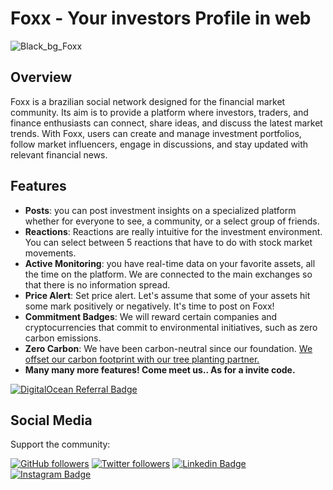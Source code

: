 # Foxx - Your investors Profile in web

![Black_bg_Foxx](https://github.com/foxxnetworking/.github/assets/57725054/45587423-74f0-417e-9bb5-4d8041d6e62f)

## Overview

Foxx is a brazilian social network designed for the financial market community. Its aim is to provide a platform where investors, traders, and finance enthusiasts can connect, share ideas, and discuss the latest market trends. With Foxx, users can create and manage investment portfolios, follow market influencers, engage in discussions, and stay updated with relevant financial news.

## Features

- **Posts**: you can post investment insights on a specialized platform whether for everyone to see, a community, or a select group of friends.
- **Reactions**: Reactions are really intuitive for the investment environment. You can select between 5 reactions that have to do with stock market movements.
- **Active Monitoring**: you have real-time data on your favorite assets, all the time on the platform. We are connected to the main exchanges so that there is no information spread.
- **Price Alert**: Set price alert. Let's assume that some of your assets hit some mark positively or negatively. It's time to post on Foxx!
- **Commitment Badges**: We will reward certain companies and cryptocurrencies that commit to environmental initiatives, such as zero carbon emissions.
- **Zero Carbon**: We have been carbon-neutral since our foundation. [We offset our carbon footprint with our tree planting partner.](https://onetreeplanted.org)
- **Many many more features! Come meet us.. As for a invite code.**

[![DigitalOcean Referral Badge](https://web-platforms.sfo2.cdn.digitaloceanspaces.com/WWW/Badge%201.svg)](https://www.digitalocean.com/?refcode=cd7955b9fab0&utm_campaign=Referral_Invite&utm_medium=Referral_Program&utm_source=badge)

## Social Media

Support the community:

[![GitHub followers](https://img.shields.io/github/followers/foxxnetworking.svg?style=social&label=Follow&maxAge=2592000)](https://github.com/foxxnetworking?tab=followers)
[![Twitter followers](https://img.shields.io/twitter/follow/foxxnetworking.svg?style=social&label=Follow)](https://twitter.com/foxxnetworking)
[![Linkedin Badge](https://img.shields.io/badge/-LinkedIn-blue?style=flat-square&logo=foxxsocial&logoColor=white&link=https://www.linkedin.com/in/foxxsocial/)](https://www.linkedin.com/in/foxxsocial/)
[![Instagram Badge](https://img.shields.io/badge/-Instagram-C13584?style=flat-square&labelColor=C13584&logo=instagram&logoColor=white&link=https://www.instagram.com/foxxnetworking/)](https://www.instagram.com/foxxnetworking/)
